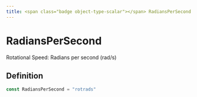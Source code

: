 ```yaml
---
title: <span class="badge object-type-scalar"></span> RadiansPerSecond
---
```

# <span class="badge object-type-scalar"></span> RadiansPerSecond

Rotational Speed: Radians per second (rad/s)

## Definition

```go
const RadiansPerSecond = "rotrads"
```
